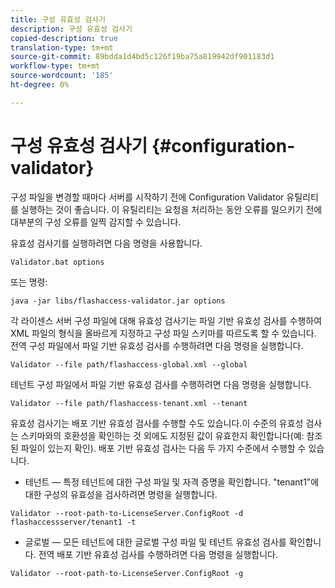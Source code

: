 ```yaml
---
title: 구성 유효성 검사기
description: 구성 유효성 검사기
copied-description: true
translation-type: tm+mt
source-git-commit: 89bdda1d4bd5c126f19ba75a819942df901183d1
workflow-type: tm+mt
source-wordcount: '185'
ht-degree: 0%

---
```



# 구성 유효성 검사기 {#configuration-validator}

구성 파일을 변경할 때마다 서버를 시작하기 전에 Configuration Validator 유틸리티를 실행하는 것이 좋습니다. 이 유틸리티는 요청을 처리하는 동안 오류를 일으키기 전에 대부분의 구성 오류를 일찍 감지할 수 있습니다.

유효성 검사기를 실행하려면 다음 명령을 사용합니다.

```
Validator.bat options  
```

또는 명령:

```
java -jar libs/flashaccess-validator.jar options 
```

각 라이센스 서버 구성 파일에 대해 유효성 검사기는 파일 기반 유효성 검사를 수행하여 XML 파일의 형식을 올바르게 지정하고 구성 파일 스키마를 따르도록 할 수 있습니다. 전역 구성 파일에서 파일 기반 유효성 검사를 수행하려면 다음 명령을 실행합니다.

```
Validator --file path/flashaccess-global.xml --global
```

테넌트 구성 파일에서 파일 기반 유효성 검사를 수행하려면 다음 명령을 실행합니다.

```
Validator --file path/flashaccess-tenant.xml --tenant
```

유효성 검사기는 배포 기반 유효성 검사를 수행할 수도 있습니다.이 수준의 유효성 검사는 스키마와의 호환성을 확인하는 것 외에도 지정된 값이 유효한지 확인합니다(예: 참조된 파일이 있는지 확인). 배포 기반 유효성 검사는 다음 두 가지 수준에서 수행할 수 있습니다.

* 테넌트 — 특정 테넌트에 대한 구성 파일 및 자격 증명을 확인합니다. &quot;tenant1&quot;에 대한 구성의 유효성을 검사하려면 명령을 실행합니다.

```
Validator --root-path-to-LicenseServer.ConfigRoot -d flashaccessserver/tenant1 -t 
```

* 글로벌 — 모든 테넌트에 대한 글로벌 구성 파일 및 테넌트 유효성 검사를 확인합니다. 전역 배포 기반 유효성 검사를 수행하려면 다음 명령을 실행합니다.

```
Validator --root-path-to-LicenseServer.ConfigRoot -g 
```

